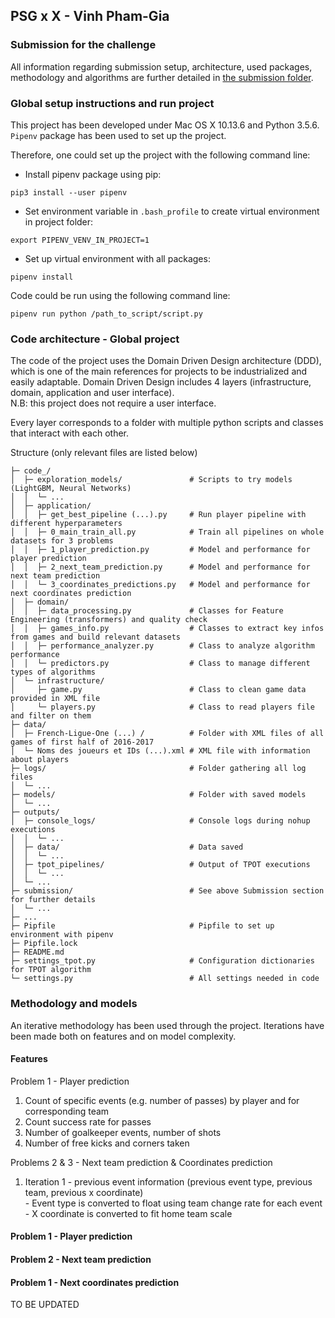 ## PSG x X - Vinh Pham-Gia

### Submission for the challenge
All information regarding submission setup, architecture, used packages, methodology
and algorithms are further detailed in [the submission folder](submission/README.md).

### Global setup instructions and run project
This project has been developed under Mac OS X 10.13.6 and Python 3.5.6.  
`Pipenv` package has been used to set up the project.

Therefore, one could set up the project with the following command line:
- Install pipenv package using pip:
```
pip3 install --user pipenv
```
- Set environment variable in `.bash_profile` to create virtual environment in project folder:
```
export PIPENV_VENV_IN_PROJECT=1
```
- Set up virtual environment with all packages:
```
pipenv install
```

Code could be run using the following command line:  
```
pipenv run python /path_to_script/script.py
```

### Code architecture - Global project
The code of the project uses the Domain Driven Design architecture (DDD), which is one of the main references for projects to be industrialized and easily adaptable. Domain Driven Design includes 4 layers (infrastructure, domain, application and user interface).  
N.B: this project does not require a user interface.

Every layer corresponds to a folder with multiple python scripts and classes that interact with each other.

Structure (only relevant files are listed below)

    ├─ code_/
    │  ├─ exploration_models/               # Scripts to try models (LightGBM, Neural Networks)
    │  │  └─ ...
    │  ├─ application/
    │  │  ├─ get_best_pipeline (...).py     # Run player pipeline with different hyperparameters
    │  │  ├─ 0_main_train_all.py            # Train all pipelines on whole datasets for 3 problems
    │  │  ├─ 1_player_prediction.py         # Model and performance for player prediction
    │  │  ├─ 2_next_team_prediction.py      # Model and performance for next team prediction
    │  │  └─ 3_coordinates_predictions.py   # Model and performance for next coordinates prediction
    │  ├─ domain/
    │  │  ├─ data_processing.py             # Classes for Feature Engineering (transformers) and quality check
    │  │  ├─ games_info.py                  # Classes to extract key infos from games and build relevant datasets
    │  │  ├─ performance_analyzer.py        # Class to analyze algorithm performance
    │  │  └─ predictors.py                  # Class to manage different types of algorithms
    │  └─ infrastructure/
    │     ├─ game.py                        # Class to clean game data provided in XML file
    │     └─ players.py                     # Class to read players file and filter on them
    ├─ data/
    │  ├─ French-Ligue-One (...) /          # Folder with XML files of all games of first half of 2016-2017
    │  └─ Noms des joueurs et IDs (...).xml # XML file with information about players
    ├─ logs/                                # Folder gathering all log files
    │  └─ ...
    ├─ models/                              # Folder with saved models
    │  └─ ...
    ├─ outputs/
    │  ├─ console_logs/                     # Console logs during nohup executions
    │  │  └─ ...
    │  ├─ data/                             # Data saved
    │  │  └─ ...
    │  ├─ tpot_pipelines/                   # Output of TPOT executions
    │  │  └─ ...
    │  └─ ...
    ├─ submission/                          # See above Submission section for further details
    │  └─ ...
    ├─ ...
    ├─ Pipfile                              # Pipfile to set up environment with pipenv
    ├─ Pipfile.lock                       
    ├─ README.md
    ├─ settings_tpot.py                     # Configuration dictionaries for TPOT algorithm
    └─ settings.py                          # All settings needed in code


### Methodology and models
An iterative methodology has been used through the project.
Iterations have been made both on features and on model complexity.

#### Features
Problem 1 - Player prediction  
  1. Count of specific events (e.g. number of passes) by player and for corresponding team
  2. Count success rate for passes
  3. Number of goalkeeper events, number of shots
  4. Number of free kicks and corners taken

Problems 2 & 3 - Next team prediction & Coordinates prediction
  1. Iteration 1 - previous event information (previous event type, previous team, previous x coordinate)  
    - Event type is converted to float using team change rate for each event
    - X coordinate is converted to fit home team scale

#### Problem 1 - Player prediction
#### Problem 2 - Next team prediction
#### Problem 1 - Next coordinates prediction

TO BE UPDATED
